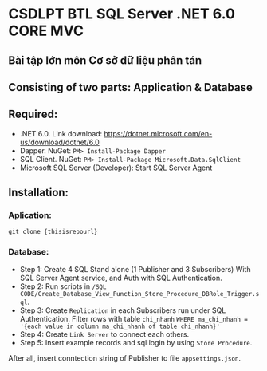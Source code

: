# CSDLPT BTL SQL Server .NET 6.0 CORE MVC
## Bài tập lớn môn Cơ sở dữ liệu phân tán

## Consisting of two parts: Application & Database

## Required:
* .NET 6.0. Link download: https://dotnet.microsoft.com/en-us/download/dotnet/6.0
* Dapper. NuGet: ```PM> Install-Package Dapper```
* SQL Client. NuGet: ```PM> Install-Package Microsoft.Data.SqlClient```
* Microsoft SQL Server (Developer): Start SQL Server Agent
        
## Installation:

### Aplication:
```git clone {thisisrepourl}```
### Database:
* Step 1: Create 4 SQL Stand alone (1 Publisher and 3 Subscribers) With SQL Server Agent service, and Auth with SQL Authentication.
* Step 2: Run scripts in ```/SQL CODE/Create_Database_View_Function_Store_Procedure_DBRole_Trigger.sql```.
* Step 3: Create ```Replication``` in each Subscribers run under SQL Authentication. Filter rows with table `chi_nhanh` `WHERE ma_chi_nhanh = '{each value in column ma_chi_nhanh of table chi_nhanh}'`
* Step 4: Create `Link Server` to connect each others.
* Step 5: Insert example records and sql login by using `Store Procedure`.

After all, insert conntection string of Publisher to file `appsettings.json`.
